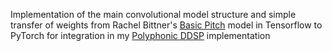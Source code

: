 Implementation of the main convolutional model structure and simple transfer of weights from Rachel Bittner's [Basic Pitch](https://github.com/spotify/basic-pitch) model in Tensorflow to PyTorch for integration in my [Polyphonic DDSP](https://github.com/TeeJayBaker/PolyDDSP) implementation

